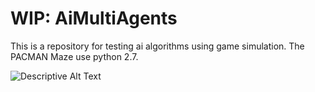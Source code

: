 # WIP:	AiMultiAgents 

This is a repository for testing ai algorithms using game simulation. The PACMAN Maze use python 2.7.

![Descriptive Alt Text](screenshots/multiAgents.jpg)

